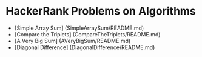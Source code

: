 # HackerRank Problems on Algorithms

* [Simple Array Sum] (SimpleArraySum/README.md)
* [Compare the Triplets] (CompareTheTriplets/README.md)
* [A Very Big Sum] (AVeryBigSum/README.md)
* [Diagonal Difference] (DiagonalDifference/README.md)
